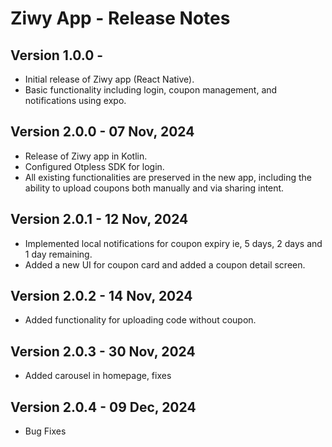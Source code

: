 # Ziwy App - Release Notes

## Version 1.0.0 - 
- Initial release of Ziwy app (React Native).
- Basic functionality including login, coupon management, and notifications using expo.


## Version 2.0.0 - 07 Nov, 2024
- Release of Ziwy app in Kotlin.
- Configured Otpless SDK for login.
- All existing functionalities are preserved in the new app, including the ability to upload coupons both manually and via sharing intent.

## Version 2.0.1 - 12 Nov, 2024
- Implemented local notifications for coupon expiry ie, 5 days, 2 days and 1 day remaining.
- Added a new UI for coupon card and added a coupon detail screen.

## Version 2.0.2 - 14 Nov, 2024
- Added functionality for uploading code without coupon.

## Version 2.0.3 - 30 Nov, 2024
- Added carousel in homepage, fixes

## Version 2.0.4 - 09 Dec, 2024
- Bug Fixes

[//]: # (- Added functionality to import offers from gmail using google sign in.)

[//]: # (- Added firebase analytics for tracking logs and crashes.)